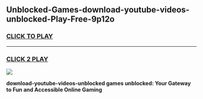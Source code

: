 
## Unblocked-Games-download-youtube-videos-unblocked-Play-Free-9p12o
<h3>
<a href="https://premium76.site?title=download-youtube-videos-unblocked&ref=19M">CLICK TO PLAY</a></h3>
<hr>

<h3>
<a href="https://premium76.site?title=download-youtube-videos-unblocked&ref=19M">CLICK 2 PLAY</a>
  
</h3>

<a href="https://premium76.site?title=download-youtube-videos-unblocked&ref=19M"><img src="https://clearcache.store/games.png"></a>


**download-youtube-videos-unblocked games unblocked: Your Gateway to Fun and Accessible Online Gaming**
